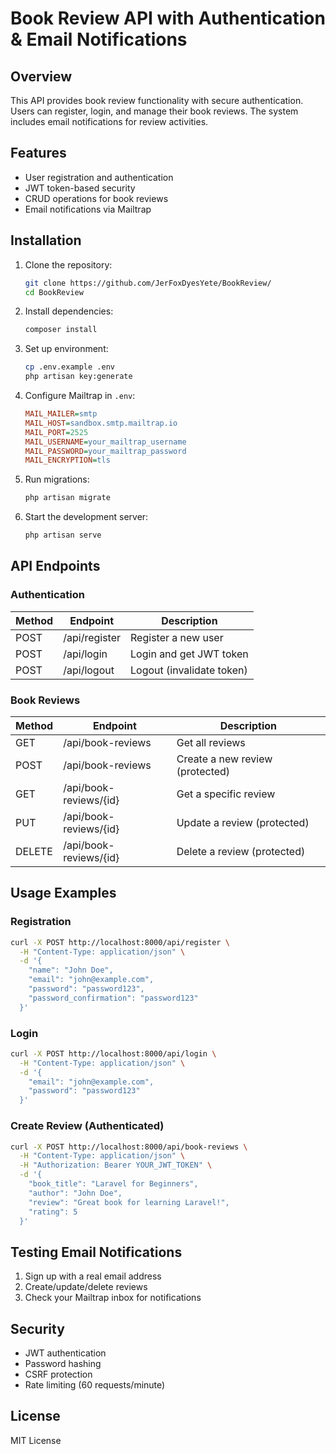 # Book Review API with Authentication & Email Notifications

## Overview

This API provides book review functionality with secure authentication. Users can register, login, and manage their book reviews. The system includes email notifications for review activities.

## Features

- User registration and authentication
- JWT token-based security
- CRUD operations for book reviews
- Email notifications via Mailtrap

## Installation

1. Clone the repository:
   ```bash
   git clone https://github.com/JerFoxDyesYete/BookReview/
   cd BookReview
   ```

2. Install dependencies:
   ```bash
   composer install
   ```

3. Set up environment:
   ```bash
   cp .env.example .env
   php artisan key:generate
   ```

4. Configure Mailtrap in `.env`:
   ```ini
   MAIL_MAILER=smtp
   MAIL_HOST=sandbox.smtp.mailtrap.io
   MAIL_PORT=2525
   MAIL_USERNAME=your_mailtrap_username
   MAIL_PASSWORD=your_mailtrap_password
   MAIL_ENCRYPTION=tls
   ```

5. Run migrations:
   ```bash
   php artisan migrate
   ```

6. Start the development server:
   ```bash
   php artisan serve
   ```

## API Endpoints

### Authentication

| Method | Endpoint       | Description                |
|--------|----------------|----------------------------|
| POST   | /api/register  | Register a new user        |
| POST   | /api/login     | Login and get JWT token   |
| POST   | /api/logout    | Logout (invalidate token) |

### Book Reviews

| Method | Endpoint                | Description                    |
|--------|-------------------------|--------------------------------|
| GET    | /api/book-reviews       | Get all reviews                |
| POST   | /api/book-reviews       | Create a new review (protected)|
| GET    | /api/book-reviews/{id}  | Get a specific review          |
| PUT    | /api/book-reviews/{id}  | Update a review (protected)    |
| DELETE | /api/book-reviews/{id}  | Delete a review (protected)    |

## Usage Examples

### Registration

```bash
curl -X POST http://localhost:8000/api/register \
  -H "Content-Type: application/json" \
  -d '{
    "name": "John Doe",
    "email": "john@example.com",
    "password": "password123",
    "password_confirmation": "password123"
  }'
```

### Login

```bash
curl -X POST http://localhost:8000/api/login \
  -H "Content-Type: application/json" \
  -d '{
    "email": "john@example.com",
    "password": "password123"
  }'
```

### Create Review (Authenticated)

```bash
curl -X POST http://localhost:8000/api/book-reviews \
  -H "Content-Type: application/json" \
  -H "Authorization: Bearer YOUR_JWT_TOKEN" \
  -d '{
    "book_title": "Laravel for Beginners",
    "author": "John Doe",
    "review": "Great book for learning Laravel!",
    "rating": 5
  }'
```

## Testing Email Notifications

1. Sign up with a real email address
2. Create/update/delete reviews
3. Check your Mailtrap inbox for notifications

## Security

- JWT authentication
- Password hashing
- CSRF protection
- Rate limiting (60 requests/minute)

## License

MIT License
